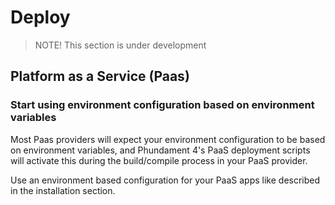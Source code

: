 Deploy
======

> NOTE! This section is under development

Platform as a Service (Paas)
----------------------------

### Start using environment configuration based on environment variables

Most Paas providers will expect your environment configuration to be based on environment variables, and Phundament 4's PaaS deployment scripts will activate this during the build/compile process in your PaaS provider.

Use an environment based configuration for your PaaS apps like described in the installation section.



